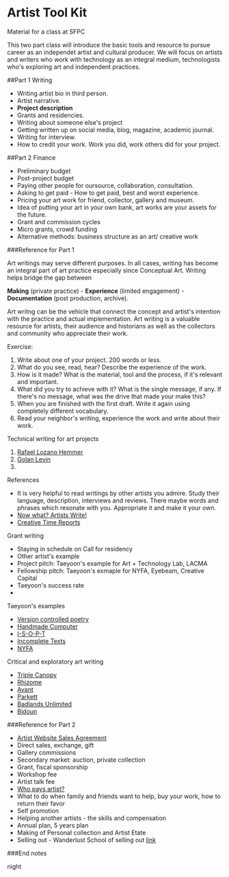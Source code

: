# Artist Tool Kit

Material for a class at SFPC

This two part class will introduce the basic tools and resource to pursue career as an independet artist and cultural producer. We will focus on artists and writers who work with technology as an integral medium, technologists who's exploring art and independent practices. 

##Part 1 Writing 

- Writing artist bio in third person.
- Artist narrative.   
- **Project description**   	
- Grants and residencies. 
- Writing about someone else's project 
- Getting written up on social media, blog, magazine, academic journal. 
- Writing for interview. 
- How to credit your work. Work you did, work others did for your project. 


##Part 2 Finance 

- Preliminary budget 
- Post-project budget 
- Paying other people for oursource, collaboration, consultation.
- Asking to get paid - How to get paid, best and worst experience. 
- Pricing your art work for friend, collector, gallery and museum.
- Idea of putting your art in your own bank, art works are your assets for the future.  
- Grant and commission cycles
- Micro grants, crowd funding 
- Alternative methods: business structure as an art/ creative work   


###Reference for Part 1  
 

Art writings may serve different purposes. In all cases, writing has become an integral part of art practice especially since Conceptual Art. Writing helps bridge the gap between 

**Making** (private practice) - **Experience** (limited engagement) - **Documentation** (post production, archive). 

Art writng can be the vehicle that connect the concept and artist's intention with the practice and actual implementation. Art writing is a valuable resource for artists, their audience and historians as well as the collectors and community who appreciate their work. 
 
Exercise:

1. Write about one of your project. 200 words or less. 
2. What do you see, read, hear? Describe the experience of the work.
3. How is it made? What is the material, tool and the process, if it's relevant and important.
4.  What did you try to achieve with it? What is the single message, if any. If there's no message, what was the drive that made your make this?
5.  When you are finished with the first draft. Write it again using completely different vocabulary.
6.  Read your neighbor's writing, experience the work and write about their work. 

Technical writing for art projects 

1. [Rafael Lozano Hemmer](http://www.lozano-hemmer.com/) 
2. [Golan Levin](http://flong.com/)
3. 

References

- It is very helpful to read writings by other artists you admire. Study their language, description, interviews and reviews. There maybe words and phrases which resonate with you. Appropriate it and make it your own.  
- [Now what? Artists Write!](http://www.amazon.com/What-Artists-Write-Mark-Kremer/dp/3937577459)  
- [Creative Time Reports](http://creativetimereports.org/)


Grant writing 

- Staying in schedule on Call for residency
- Other artist's example
- Project pitch: Taeyoon's example for Art + Technology Lab, LACMA 
- Fellowship pitch: Taeyoon's exmaple for NYFA, Eyebeam, Creative Capital 
- Taeyoon's success rate 
- 

Taeyoon's examples
- [Version controlled poetry](https://github.com/tchoi8/poetry) 
- [Handmade Computer](https://github.com/tchoi8/handmadecomputer)
- [I-S-O-P-T](http://tchoi8.github.io/proposal/2014/02/01/relativetime.html)
- [Incomplete Texts](https://github.com/absencepresence/IncompleteText)
- [NYFA](http://tchoi8.github.io/proposal/2014/02/18/nyfa.html)


Critical and exploratory art writing

- [Triple Canopy](http://canopycanopycanopy.com/) 
- [Rhizome](http://rhizome.org/) 
- [Avant](http://avant.org/) 
- [Parkett](http://www.parkettart.com/)
- [Badlands Unlimited](https://www.facebook.com/pages/Badlands-Unlimited/171055936240664)
- [Bidoun](http://www.bidoun.org/)


###Reference for Part 2 
- [Artist Website Sales Agreement](http://www.artwebsitesalescontract.com/)
- Direct sales, exchange, gift  
- Gallery commissions
- Secondary market: auction, private collection  
- Grant, fiscal sponsorship
- Workshop fee
- Artist talk fee
- [Who pays artist?](http://www.whopaysartists.com/)
- What to do when family and friends want to help, buy your work, how to return their favor
- Self promotion  
- Helping another artists - the skills and compensation
- Annual plan, 5 years plan 
- Making of Personal collection and Artist Etate 
- Selling out - Wanderlust School of selling out [link](http://sextant.works/sso/sellingout.php)

###End notes

night 
